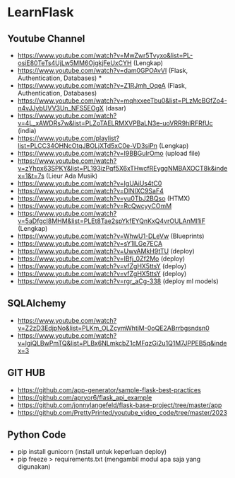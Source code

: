 # LearnFlask

## Youtube Channel
- https://www.youtube.com/watch?v=MwZwr5Tvyxo&list=PL-osiE80TeTs4UjLw5MM6OjgkjFeUxCYH (Lengkap)
- https://www.youtube.com/watch?v=dam0GPOAvVI (Flask, Authentication, Databases) *
- https://www.youtube.com/watch?v=Z1RJmh_OqeA (Flask, Authentication, Databases)
- https://www.youtube.com/watch?v=mqhxxeeTbu0&list=PLzMcBGfZo4-n4vJJybUVV3Un_NFS5EOgX (dasar)
- https://www.youtube.com/watch?v=4L_xAWDRs7w&list=PLZoTAELRMXVPBaLN3e-uoVRR9hlRFRfUc (india)
- https://www.youtube.com/playlist?list=PLCC34OHNcOtqJBOLjXTd5xC0e-VD3siPn (Lengkap)
- https://www.youtube.com/watch?v=I9BBGulrOmo (upload file)
- https://www.youtube.com/watch?v=zYhpx63SPKY&list=PL193izPqf5X6xTHwcfREyggNMBAXOCT8k&index=1&t=7s (Lieur Ada Musik)
- https://www.youtube.com/watch?v=IgUAiUs4tC0
- https://www.youtube.com/watch?v=DlNIXC9SaF4
- https://www.youtube.com/watch?v=yu0TbJ2BQso (HTMX)
- https://www.youtube.com/watch?v=RcQwcyyCOmM
- https://www.youtube.com/watch?v=5aDfgcI8MHM&list=PLEt8Tae2spYkfEYQnKxQ4vrOULAnMI1iF (Lengkap)
- https://www.youtube.com/watch?v=WhwU1-DLeVw (Blueprints)
- https://www.youtube.com/watch?v=sY1lLGe7ECA
- https://www.youtube.com/watch?v=UwvAMkH9tTU (deploy)
- https://www.youtube.com/watch?v=IBfj_0Zf2Mo (deploy)
- https://www.youtube.com/watch?v=vfZgHX5ttsY (deploy)
- https://www.youtube.com/watch?v=vfZgHX5ttsY (deploy)
- https://www.youtube.com/watch?v=rgr_aCg-338 (deploy ml models)
  
## SQLAlchemy
- https://www.youtube.com/watch?v=Z2zD3EdjpNo&list=PLKm_OLZcymWhtiM-0oQE2ABrrbgsndsn0
- https://www.youtube.com/watch?v=lgiQLBwPmTQ&list=PLBx6NLmkcbZ1cMFqzGi2u1Q1M7JPPEB5q&index=3

## GIT HUB
- https://github.com/app-generator/sample-flask-best-practices
- https://github.com/apryor6/flask_api_example
- https://github.com/jonnylangefeld/flask-base-project/tree/master/app
- https://github.com/PrettyPrinted/youtube_video_code/tree/master/2023

## Python Code
- pip install gunicorn (install untuk keperluan deploy)
- pip freeze > requirements.txt (mengambil modul apa saja yang digunakan)
